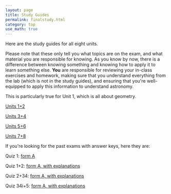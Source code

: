 ```yaml
---
layout: page
title: Study Guides 
permalink: finalstudy.html 
category: top
use_math: true
---
```


Here are the study guides for all eight units.  

Please note that these only tell you what topics are on the exam, and what material you are responsible for knowing. As you know by now, there is a difference between knowing something
and knowing how to apply it to learn something else. **You** are responsible for reviewing your 
in-class exercises and homework, making sure that you understand everything from the lab (which is not
in the study guides), and ensuring that you're well-equipped to apply this information to understand astronomy.

This is particularly true for Unit 1, which is all about geometry. 

<a href="exam1study.html">Units 1+2</a>

<a href="exam2study.html">Units 3+4</a>

<a href="exam3study.html">Units 5+6</a>

<a href="exam4study.html">Units 7+8</a>

If you're looking for the past exams with answer keys, here they are:

Quiz 1: <a href="exam1-formAkey.pdf">form A</a>

Quiz 1+2: <a href="exam12-formAkey.pdf">form A, with explanations</a>

Quiz 2+34: <a href="exam234-formAkey.pdf">form A, with explanations</a>

Quiz 34i+5: <a href="exam345-formAkey.pdf">form A, with explanations</a>

